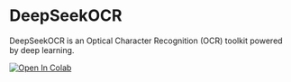 # DeepSeekOCR

DeepSeekOCR is an Optical Character Recognition (OCR) toolkit powered by deep learning.

[![Open In Colab](https://colab.research.google.com/assets/colab-badge.svg)](https://colab.research.google.com/github/takumi0211/DeepSeekOCR/blob/main/Transcribing_with_DeepSeek.ipynb)
